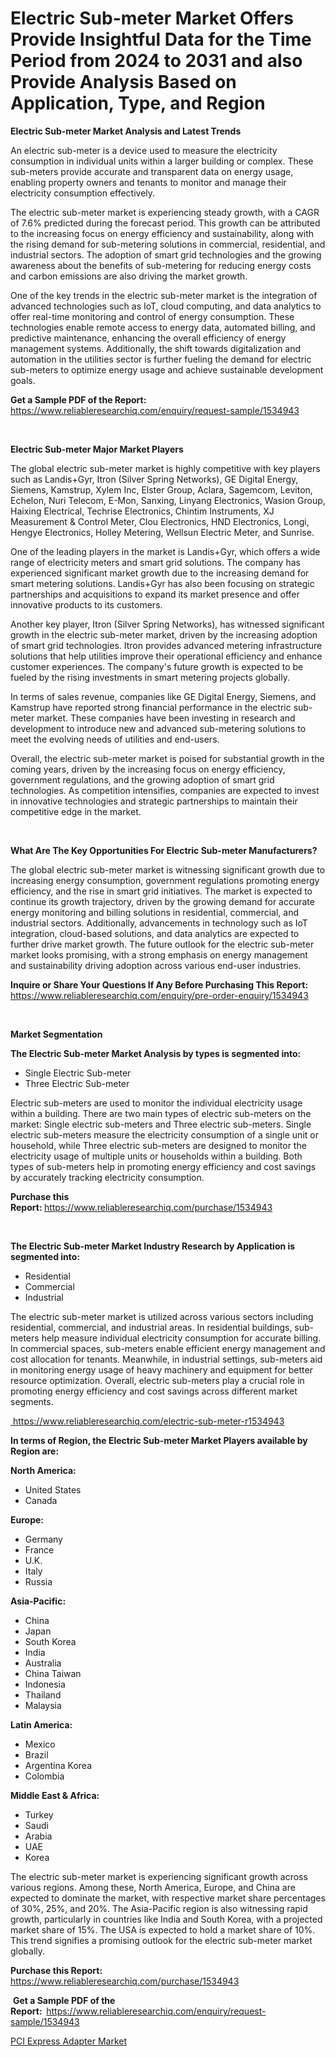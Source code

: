 <p><h1>Electric Sub-meter Market Offers Provide Insightful Data for the Time Period from 2024 to 2031 and also Provide Analysis Based on Application, Type, and Region</h1></p><p><strong>Electric Sub-meter Market Analysis and Latest Trends</strong></p>
<p><p>An electric sub-meter is a device used to measure the electricity consumption in individual units within a larger building or complex. These sub-meters provide accurate and transparent data on energy usage, enabling property owners and tenants to monitor and manage their electricity consumption effectively.</p><p>The electric sub-meter market is experiencing steady growth, with a CAGR of 7.6% predicted during the forecast period. This growth can be attributed to the increasing focus on energy efficiency and sustainability, along with the rising demand for sub-metering solutions in commercial, residential, and industrial sectors. The adoption of smart grid technologies and the growing awareness about the benefits of sub-metering for reducing energy costs and carbon emissions are also driving the market growth.</p><p>One of the key trends in the electric sub-meter market is the integration of advanced technologies such as IoT, cloud computing, and data analytics to offer real-time monitoring and control of energy consumption. These technologies enable remote access to energy data, automated billing, and predictive maintenance, enhancing the overall efficiency of energy management systems. Additionally, the shift towards digitalization and automation in the utilities sector is further fueling the demand for electric sub-meters to optimize energy usage and achieve sustainable development goals.</p></p>
<p><strong>Get a Sample PDF of the Report:&nbsp;</strong> <a href="https://www.reliableresearchiq.com/enquiry/request-sample/1534943">https://www.reliableresearchiq.com/enquiry/request-sample/1534943</a></p>
<p>&nbsp;</p>
<p><strong>Electric Sub-meter Major Market Players</strong></p>
<p><p>The global electric sub-meter market is highly competitive with key players such as Landis+Gyr, Itron (Silver Spring Networks), GE Digital Energy, Siemens, Kamstrup, Xylem Inc, Elster Group, Aclara, Sagemcom, Leviton, Echelon, Nuri Telecom, E-Mon, Sanxing, Linyang Electronics, Wasion Group, Haixing Electrical, Techrise Electronics, Chintim Instruments, XJ Measurement & Control Meter, Clou Electronics, HND Electronics, Longi, Hengye Electronics, Holley Metering, Wellsun Electric Meter, and Sunrise.</p><p>One of the leading players in the market is Landis+Gyr, which offers a wide range of electricity meters and smart grid solutions. The company has experienced significant market growth due to the increasing demand for smart metering solutions. Landis+Gyr has also been focusing on strategic partnerships and acquisitions to expand its market presence and offer innovative products to its customers.</p><p>Another key player, Itron (Silver Spring Networks), has witnessed significant growth in the electric sub-meter market, driven by the increasing adoption of smart grid technologies. Itron provides advanced metering infrastructure solutions that help utilities improve their operational efficiency and enhance customer experiences. The company's future growth is expected to be fueled by the rising investments in smart metering projects globally.</p><p>In terms of sales revenue, companies like GE Digital Energy, Siemens, and Kamstrup have reported strong financial performance in the electric sub-meter market. These companies have been investing in research and development to introduce new and advanced sub-metering solutions to meet the evolving needs of utilities and end-users.</p><p>Overall, the electric sub-meter market is poised for substantial growth in the coming years, driven by the increasing focus on energy efficiency, government regulations, and the growing adoption of smart grid technologies. As competition intensifies, companies are expected to invest in innovative technologies and strategic partnerships to maintain their competitive edge in the market.</p></p>
<p>&nbsp;</p>
<p><strong>What Are The Key Opportunities For Electric Sub-meter Manufacturers?</strong></p>
<p><p>The global electric sub-meter market is witnessing significant growth due to increasing energy consumption, government regulations promoting energy efficiency, and the rise in smart grid initiatives. The market is expected to continue its growth trajectory, driven by the growing demand for accurate energy monitoring and billing solutions in residential, commercial, and industrial sectors. Additionally, advancements in technology such as IoT integration, cloud-based solutions, and data analytics are expected to further drive market growth. The future outlook for the electric sub-meter market looks promising, with a strong emphasis on energy management and sustainability driving adoption across various end-user industries.</p></p>
<p><strong>Inquire or Share Your Questions If Any Before Purchasing This Report:</strong> <a href="https://www.reliableresearchiq.com/enquiry/pre-order-enquiry/1534943">https://www.reliableresearchiq.com/enquiry/pre-order-enquiry/1534943</a></p>
<p>&nbsp;</p>
<p><strong>Market Segmentation</strong></p>
<p><strong>The Electric Sub-meter Market Analysis by types is segmented into:</strong></p>
<p><ul><li>Single Electric Sub-meter</li><li>Three Electric Sub-meter</li></ul></p>
<p><p>Electric sub-meters are used to monitor the individual electricity usage within a building. There are two main types of electric sub-meters on the market: Single electric sub-meters and Three electric sub-meters. Single electric sub-meters measure the electricity consumption of a single unit or household, while Three electric sub-meters are designed to monitor the electricity usage of multiple units or households within a building. Both types of sub-meters help in promoting energy efficiency and cost savings by accurately tracking electricity consumption.</p></p>
<p><strong>Purchase this Report:&nbsp;</strong><a href="https://www.reliableresearchiq.com/purchase/1534943">https://www.reliableresearchiq.com/purchase/1534943</a></p>
<p>&nbsp;</p>
<p><strong>The Electric Sub-meter Market Industry Research by Application is segmented into:</strong></p>
<p><ul><li>Residential</li><li>Commercial</li><li>Industrial</li></ul></p>
<p><p>The electric sub-meter market is utilized across various sectors including residential, commercial, and industrial areas. In residential buildings, sub-meters help measure individual electricity consumption for accurate billing. In commercial spaces, sub-meters enable efficient energy management and cost allocation for tenants. Meanwhile, in industrial settings, sub-meters aid in monitoring energy usage of heavy machinery and equipment for better resource optimization. Overall, electric sub-meters play a crucial role in promoting energy efficiency and cost savings across different market segments.</p></p>
<p><a href="https://www.reliableresearchiq.com/electric-sub-meter-r1534943">&nbsp;https://www.reliableresearchiq.com/electric-sub-meter-r1534943</a></p>
<p><strong>In terms of Region, the Electric Sub-meter Market Players available by Region are:</strong></p>
<p>
    <p> <strong> North America: </strong>
        <ul>
            <li>United States</li>
            <li>Canada</li>
        </ul>
        </p> 
    <p> <strong> Europe: </strong>
        <ul>
            <li>Germany</li>
            <li>France</li>
            <li>U.K.</li>
            <li>Italy</li>
            <li>Russia</li>
        </ul>
        </p> 
    <p> <strong> Asia-Pacific: </strong>
        <ul>
            <li>China</li>
            <li>Japan</li>
            <li>South Korea</li>
            <li>India</li>
            <li>Australia</li>
            <li>China Taiwan</li>
            <li>Indonesia</li>
            <li>Thailand</li>
            <li>Malaysia</li>
        </ul>
        </p> 
    <p> <strong> Latin America: </strong>
        <ul>
            <li>Mexico</li>
            <li>Brazil</li>
            <li>Argentina Korea</li>
            <li>Colombia</li>
        </ul>
        </p> 
    <p> <strong> Middle East & Africa: </strong>
        <ul>
            <li>Turkey</li>
            <li>Saudi</li>
            <li>Arabia</li>
            <li>UAE</li>
            <li>Korea</li>
        </ul>
    </p>
    </p>
<p><p>The electric sub-meter market is experiencing significant growth across various regions. Among these, North America, Europe, and China are expected to dominate the market, with respective market share percentages of 30%, 25%, and 20%. The Asia-Pacific region is also witnessing rapid growth, particularly in countries like India and South Korea, with a projected market share of 15%. The USA is expected to hold a market share of 10%. This trend signifies a promising outlook for the electric sub-meter market globally.</p></p>
<p><strong>Purchase this Report: </strong><a href="https://www.reliableresearchiq.com/purchase/1534943">https://www.reliableresearchiq.com/purchase/1534943</a></p>
<p>&nbsp;<strong>Get a Sample PDF of the Report:&nbsp;&nbsp;</strong><a href="https://www.reliableresearchiq.com/enquiry/request-sample/1534943">https://www.reliableresearchiq.com/enquiry/request-sample/1534943</a></p>
<p><strong></strong></p>
<p><p><a href="https://github.com/prosalinda88/Market-Research-Report-List-5/blob/main/pci-express-adapter-market.md">PCI Express Adapter Market</a></p></p>